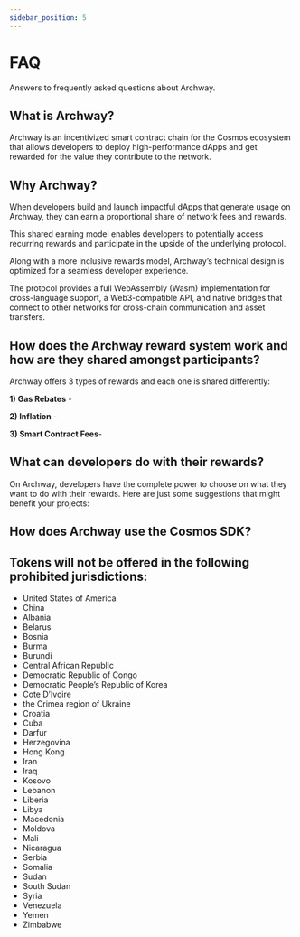```yaml
---
sidebar_position: 5
---
```


# FAQ

Answers to frequently asked questions about Archway.

## What is Archway?

Archway is an incentivized smart contract chain for the Cosmos ecosystem that allows developers to deploy high-performance dApps and get rewarded for the value they contribute to the network.

## Why Archway?

When developers build and launch impactful dApps that generate usage on Archway, they can earn a proportional share of network fees and rewards. 

This shared earning model enables developers to potentially access recurring rewards and participate in the upside of the underlying protocol. 

Along with a more inclusive rewards model, Archway’s technical design is optimized for a seamless developer experience. 

The protocol provides a full WebAssembly (Wasm) implementation for cross-language support, a Web3-compatible API, and native bridges that connect to other networks for cross-chain communication and asset transfers.

## How does the Archway reward system work and how are they shared amongst participants? 

Archway offers 3 types of rewards and each one is shared differently: 

**1) Gas Rebates** - 


**2) Inflation** - 

**3) Smart Contract Fees**- 



## What can developers do with their rewards? 

On Archway, developers have the complete power to choose on what they want to do with their rewards. Here are just some suggestions that might benefit your projects: 





## How does Archway use the Cosmos SDK? 





## Tokens will not be offered in the following prohibited jurisdictions:

- United States of America 
- China
- Albania
- Belarus
- Bosnia
- Burma
- Burundi
- Central African Republic
- Democratic Republic of Congo
- Democratic People’s Republic of Korea
- Cote D’Ivoire
- the Crimea region of Ukraine
- Croatia
- Cuba
- Darfur
- Herzegovina
- Hong Kong
- Iran
- Iraq
- Kosovo
- Lebanon
- Liberia
- Libya
- Macedonia
- Moldova
- Mali
- Nicaragua
- Serbia
- Somalia
- Sudan
- South Sudan
- Syria
- Venezuela
- Yemen
- Zimbabwe
